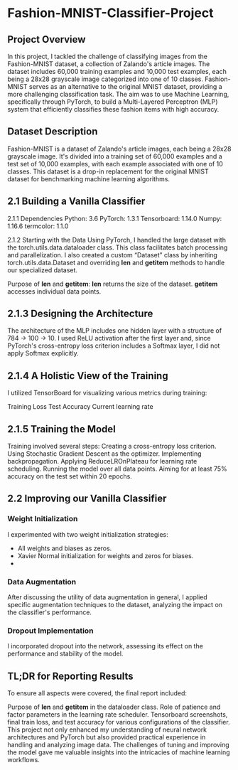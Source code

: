 # Fashion-MNIST-Classifier-Project

## Project Overview

In this project, I tackled the challenge of classifying images from the Fashion-MNIST dataset, a collection of Zalando's article images. The dataset includes 60,000 training examples and 10,000 test examples, each being a 28x28 grayscale image categorized into one of 10 classes. Fashion-MNIST serves as an alternative to the original MNIST dataset, providing a more challenging classification task. The aim was to use Machine Learning, specifically through PyTorch, to build a Multi-Layered Perceptron (MLP) system that efficiently classifies these fashion items with high accuracy.

## Dataset Description

Fashion-MNIST is a dataset of Zalando's article images, each being a 28x28 grayscale image. It's divided into a training set of 60,000 examples and a test set of 10,000 examples, with each example associated with one of 10 classes. This dataset is a drop-in replacement for the original MNIST dataset for benchmarking machine learning algorithms.

## 2.1 Building a Vanilla Classifier

2.1.1 Dependencies
Python: 3.6
PyTorch: 1.3.1
Tensorboard: 1.14.0
Numpy: 1.16.6
termcolor: 1.1.0


2.1.2 Starting with the Data
Using PyTorch, I handled the large dataset with the torch.utils.data.dataloader class. This class facilitates batch processing and parallelization. I also created a custom “Dataset” class by inheriting torch.utils.data.Dataset and overriding __len__ and __getitem__ methods to handle our specialized dataset.

Purpose of __len__ and __getitem__:
__len__ returns the size of the dataset.
__getitem__ accesses individual data points.

## 2.1.3 Designing the Architecture
The architecture of the MLP includes one hidden layer with a structure of 784 → 100 → 10. I used ReLU activation after the first layer and, since PyTorch's cross-entropy loss criterion includes a Softmax layer, I did not apply Softmax explicitly.

## 2.1.4 A Holistic View of the Training
I utilized TensorBoard for visualizing various metrics during training:

Training Loss
Test Accuracy
Current learning rate

## 2.1.5 Training the Model
Training involved several steps:
Creating a cross-entropy loss criterion.
Using Stochastic Gradient Descent as the optimizer.
Implementing backpropagation.
Applying ReduceLROnPlateau for learning rate scheduling.
Running the model over all data points.
Aiming for at least 75% accuracy on the test set within 20 epochs.

## 2.2 Improving our Vanilla Classifier

### Weight Initialization
I experimented with two weight initialization strategies:
 - All weights and biases as zeros.
 - Xavier Normal initialization for weights and zeros for biases.
 - 
### Data Augmentation
After discussing the utility of data augmentation in general, I applied specific augmentation techniques to the dataset, analyzing the impact on the classifier's performance.

### Dropout Implementation
I incorporated dropout into the network, assessing its effect on the performance and stability of the model.

## TL;DR for Reporting Results

To ensure all aspects were covered, the final report included:

Purpose of __len__ and __getitem__ in the dataloader class.
Role of patience and factor parameters in the learning rate scheduler.
Tensorboard screenshots, final train loss, and test accuracy for various configurations of the classifier.
This project not only enhanced my understanding of neural network architectures and PyTorch but also provided practical experience in handling and analyzing image data. The challenges of tuning and improving the model gave me valuable insights into the intricacies of machine learning workflows.
